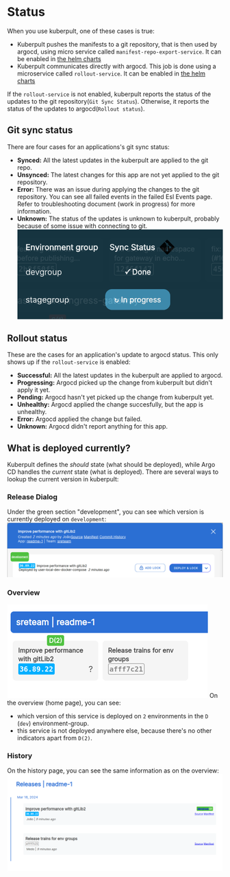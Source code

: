 # Status
When you use kuberpult, one of these cases is true:
* Kuberpult pushes the manifests to a git repository, that is then used by argocd, using micro service called `manifest-repo-export-service`. It can be enabled in [the helm charts](https://github.com/freiheit-com/kuberpult/blob/1d4192f5814c4a824bd8409ec89267f53eff1d8c/charts/kuberpult/values.yaml#L186)
* Kuberpult communicates directly with argocd. This job is done using a microservice called `rollout-service`. It can be enabled in [the helm charts](https://github.com/freiheit-com/kuberpult/blob/1d4192f5814c4a824bd8409ec89267f53eff1d8c/charts/kuberpult/values.yaml#L186)

If the `rollout-service` is not enabled, kuberpult reports the status of the updates to the git repository(`Git Sync Status`). Otherwise, it reports the status of the updates to argocd(`Rollout status`).

## Git sync status
There are four cases for an applications's git sync status:
* **Synced:** All the latest updates in the kuberpult are applied to the git repo.
* **Unsynced:** The latest changes for this app are not yet applied to the git repository.
* **Error:** There was an issue during applying the changes to the git repository. You can see all failed events in the failed Esl Events page. Refer to troubleshooting document (work in progress) for more information.
* **Unknown:** The status of the updates is unknown to kuberpult, probably because of some issue with connecting to git.
![](../../assets/img/whatsdeployed/GitSyncStatus.png)

## Rollout status
These are the cases for an application's update to argocd status. This only shows up if the `rollout-service` is enabled:
* **Successful:** All the latest updates in the kuberpult are applied to argocd.
* **Progressing:** Argocd picked up the change from kuberpult but didn't apply it yet.
* **Pending:**  Argocd hasn't yet picked up the change from kuberpult yet.
* **Unhealthy:** Argocd applied the change succesfully, but the app is unhealthy.
* **Error:** Argocd applied the change but failed.
* **Unknown:** Argocd didn't report anything for this app.


## What is deployed currently?
Kuberpult defines the *should* state (what should be deployed),
while Argo CD handles the *current* state (what is deployed).
There are several ways to lookup the current version in kuberpult:

### Release Dialog
Under the green section "development", you can see which version is currently deployed on `development`:
![](../../assets/img/whatsdeployed/releasedialog.gif)

### Overview
![](../../assets/img/whatsdeployed/overview.png)
On the overview (home page), you can see:
* which version of this service is deployed on `2` environments in the `D` (`dev`) environment-group.
* this service is not deployed anywhere else, because there's no other indicators apart from `D(2)`.

### History
On the history page, you can see the same information as on the overview:
![](../../assets/img/whatsdeployed/history.png)


